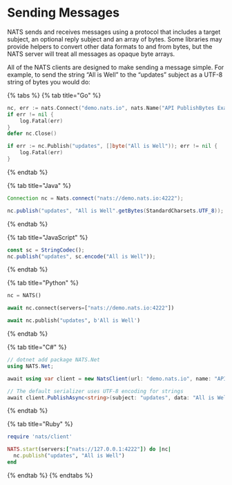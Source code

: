 # Sending Messages

NATS sends and receives messages using a protocol that includes a target subject, an optional reply subject and an array of bytes. Some libraries may provide helpers to convert other data formats to and from bytes, but the NATS server will treat all messages as opaque byte arrays.

All of the NATS clients are designed to make sending a message simple. For example, to send the string “All is Well” to the “updates” subject as a UTF-8 string of bytes you would do:

{% tabs %}
{% tab title="Go" %}
```go
nc, err := nats.Connect("demo.nats.io", nats.Name("API PublishBytes Example"))
if err != nil {
    log.Fatal(err)
}
defer nc.Close()

if err := nc.Publish("updates", []byte("All is Well")); err != nil {
    log.Fatal(err)
}
```
{% endtab %}

{% tab title="Java" %}
```java
Connection nc = Nats.connect("nats://demo.nats.io:4222");

nc.publish("updates", "All is Well".getBytes(StandardCharsets.UTF_8));
```
{% endtab %}

{% tab title="JavaScript" %}
```javascript
const sc = StringCodec();
nc.publish("updates", sc.encode("All is Well"));
```
{% endtab %}

{% tab title="Python" %}
```python
nc = NATS()

await nc.connect(servers=["nats://demo.nats.io:4222"])

await nc.publish("updates", b'All is Well')
```
{% endtab %}

{% tab title="C#" %}
```csharp
// dotnet add package NATS.Net
using NATS.Net;

await using var client = new NatsClient(url: "demo.nats.io", name: "API Publish String Example");

// The default serializer uses UTF-8 encoding for strings
await client.PublishAsync<string>(subject: "updates", data: "All is Well");
```
{% endtab %}

{% tab title="Ruby" %}
```ruby
require 'nats/client'

NATS.start(servers:["nats://127.0.0.1:4222"]) do |nc|
  nc.publish("updates", "All is Well")
end
```
{% endtab %}
{% endtabs %}

